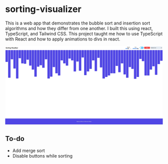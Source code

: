 # sorting-visualizer

This is a web app that demonstrates the bubble sort and insertion sort algorithms and how they differ from one another. I built this using react, TypeScript, and Tailwind CSS. This project taught me how to use TypeScript with React and how to apply animations to divs in react.

![Sample Project Image](https://github.com/mva919/sorting-visualizer/blob/main/src/assets/Sample-Picture.jpg?raw=true)

## To-do

- Add merge sort
- Disable buttons while sorting

